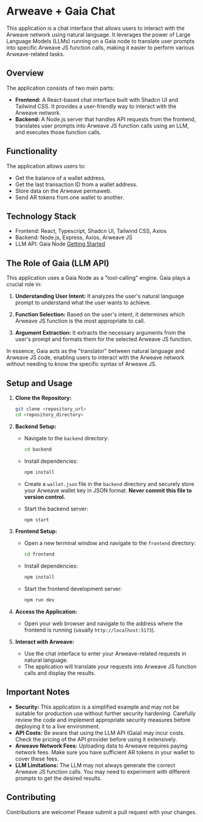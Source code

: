 # Arweave + Gaia Chat

This application is a chat interface that allows users to interact with the Arweave network using natural language. It leverages the power of Large Language Models (LLMs) running on a Gaia node to translate user prompts into specific Arweave JS function calls, making it easier to perform various Arweave-related tasks.

## Overview

The application consists of two main parts:

*   **Frontend:** A React-based chat interface built with Shadcn UI and Tailwind CSS. It provides a user-friendly way to interact with the Arweave network.
*   **Backend:** A Node.js server that handles API requests from the frontend, translates user prompts into Arweave JS function calls using an LLM, and executes those function calls.

## Functionality

The application allows users to:

*   Get the balance of a wallet address.
*   Get the last transaction ID from a wallet address.
*   Store data on the Arweave permaweb.
*   Send AR tokens from one wallet to another.

## Technology Stack

*   Frontend: React, Typescript, Shadcn UI, Tailwind CSS, Axios
*   Backend: Node.js, Express, Axios, Arweave JS
*   LLM API: Gaia Node [Getting Started](https://docs.gaianet.ai/getting-started/quick-start)

## The Role of Gaia (LLM API)

This application uses a Gaia Node as a "tool-calling" engine. Gaia plays a crucial role in:

1.  **Understanding User Intent:** It analyzes the user's natural language prompt to understand what the user wants to achieve.

2.  **Function Selection:** Based on the user's intent, it determines which Arweave JS function is the most appropriate to call.

3.  **Argument Extraction:** It extracts the necessary arguments from the user's prompt and formats them for the selected Arweave JS function.

In essence, Gaia acts as the "translator" between natural language and Arweave JS code, enabling users to interact with the Arweave network without needing to know the specific syntax of Arweave JS.

## Setup and Usage

1.  **Clone the Repository:**

    ```bash
    git clone <repository_url>
    cd <repository_directory>
    ```

2.  **Backend Setup:**

    *   Navigate to the `backend` directory:

        ```bash
        cd backend
        ```

    *   Install dependencies:

        ```bash
        npm install
        ```

    *   Create a `wallet.json` file in the `backend` directory and securely store your Arweave wallet key in JSON format. **Never commit this file to version control.**

    *   Start the backend server:

        ```bash
        npm start
        ```

3.  **Frontend Setup:**

    *   Open a new terminal window and navigate to the `frontend` directory:

        ```bash
        cd frontend
        ```

    *   Install dependencies:

        ```bash
        npm install
        ```

    *   Start the frontend development server:

        ```bash
        npm run dev
        ```

4.  **Access the Application:**

    *   Open your web browser and navigate to the address where the frontend is running (usually `http://localhost:5173`).

5.  **Interact with Arweave:**

    *   Use the chat interface to enter your Arweave-related requests in natural language.
    *   The application will translate your requests into Arweave JS function calls and display the results.

## Important Notes

*   **Security:** This application is a simplified example and may not be suitable for production use without further security hardening. Carefully review the code and implement appropriate security measures before deploying it to a live environment.
*   **API Costs:** Be aware that using the LLM API (Gaia) may incur costs. Check the pricing of the API provider before using it extensively.
*   **Arweave Network Fees:** Uploading data to Arweave requires paying network fees. Make sure you have sufficient AR tokens in your wallet to cover these fees.
*   **LLM Limitations:** The LLM may not always generate the correct Arweave JS function calls. You may need to experiment with different prompts to get the desired results.

## Contributing

Contributions are welcome! Please submit a pull request with your changes.